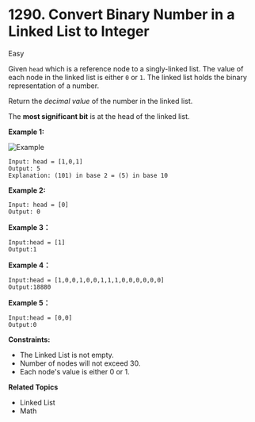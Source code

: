 # 1290. Convert Binary Number in a Linked List to Integer

Easy

Given `head` which is a reference node to a singly-linked list. The value of each node in the linked list is either `0` or `1`. The linked list holds the binary representation of a number.

Return the *decimal value* of the number in the linked list.

The **most significant bit** is at the head of the linked list.

 

**Example 1:**

![Example](https://assets.leetcode.com/uploads/2019/12/05/graph-1.png)
```
Input: head = [1,0,1]
Output: 5
Explanation: (101) in base 2 = (5) in base 10
```
**Example 2:**
```
Input: head = [0]
Output: 0
``` 

**Example 3：**
```
Input:head = [1]
Output:1
```
**Example 4：**
```
Input:head = [1,0,0,1,0,0,1,1,1,0,0,0,0,0,0]
Output:18880
```
**Example 5：**
```
Input:head = [0,0]
Output:0
```



**Constraints:**

- The Linked List is not empty.
- Number of nodes will not exceed 30.
- Each node's value is either 0 or 1.

**Related Topics**
- Linked List
- Math
